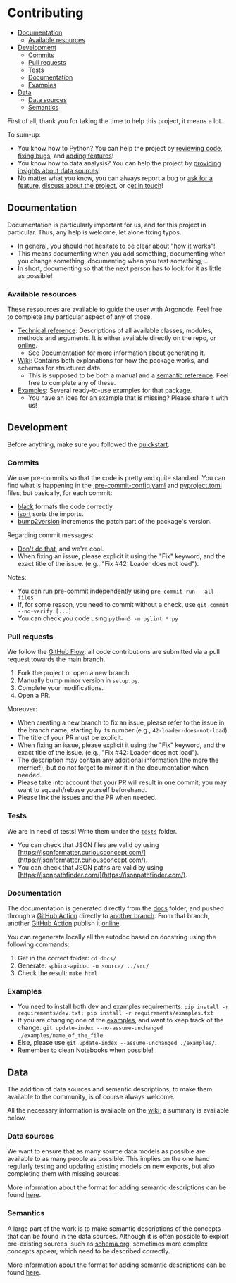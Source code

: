 # Contributing

- [Documentation](#documentation)
  * [Available resources](#available-resources)
- [Development](#development)
  * [Commits](#commits)
  * [Pull requests](#pull-requests)
  * [Tests](#tests)
  * [Documentation](#documentation-1)
  * [Examples](#examples)
- [Data](#data)
  * [Data sources](#data-sources)
  * [Semantics](#semantics)


First of all, thank you for taking the time to help this project, it means a lot.

To sum-up:
* You know how to Python? You can help the project by [reviewing code](https://github.com/hestiaAI/Argonodes/pulls), [fixing bugs](https://github.com/hestiaAI/Argonodes/issues), and [adding features](https://github.com/hestiaAI/Argonodes/issues)!
* You know how to data analysis? You can help the project by [providing insights about data sources](https://github.com/hestiaAI/Argonodes/wiki)!
* No matter what you know, you can always report a bug or [ask for a feature](https://github.com/hestiaAI/Argonodes/issues), [discuss about the project](https://github.com/hestiaAI/Argonodes/discussions), or [get in touch](https://hestia.ai/en/#contact)!

## Documentation

Documentation is particularly important for us, and for this project in particular. Thus, any help is welcome, let alone fixing typos.

- In general, you should not hesitate to be clear about "how it works"!
- This means documenting when you add something, documenting when you change something, documenting when you test something, ...
- In short, documenting so that the next person has to look for it as little as possible!

### Available resources

These ressources are available to guide the user with Argonode. Feel free to complete any particular aspect of any of those.

* [Technical reference](https://github.com/hestiaAI/Argonodes/tree/master/docs): Descriptions of all available classes, modules, methods and arguments. It is either available directly on the repo, or [online](https://hestiaai.github.io/Argonodes/).
  * See [Documentation](#documentation) for more information about generating it.
* [Wiki](https://github.com/hestiaAI/Argonodes/wiki/): Contains both explanations for how the package works, and schemas for structured data.
  * This is supposed to be both a manual and a [semantic reference](#semantics). Feel free to complete any of these.
* [Examples](https://github.com/hestiaAI/Argonodes/tree/master/examples): Several ready-to-use examples for that package.
  * You have an idea for an example that is missing? Please share it with us!

## Development

Before anything, make sure you followed the [quickstart](./README.md#quickstart--i-want-to-work-on-argonodes).

### Commits

We use pre-commits so that the code is pretty and quite standard. You can find what is happening in the [.pre-commit-config.yaml](./.pre-commit-config.yaml) and [pyproject.toml](./pyproject.toml) files, but basically, for each commit:

- [black](https://github.com/psf/black) formats the code correctly.
- [isort](https://pycqa.github.io/isort/) sorts the imports.
- [bump2version](https://github.com/c4urself/bump2version) increments the patch part of the package's version.

Regarding commit messages:
- [Don't do that](https://xkcd.com/1296/), and we're cool.
- When fixing an issue, please explicit it using the "Fix" keyword, and the exact title of the issue. (e.g., "Fix #42: Loader does not load").

Notes:

- You can run pre-commit independently using `pre-commit run --all-files`
- If, for some reason, you need to commit without a check, use `git commit --no-verify [...]`
- You can check you code using `python3 -m pylint *.py`

### Pull requests

We follow the [GitHub Flow](https://docs.github.com/en/get-started/quickstart/github-flow): all code contributions are submitted via a pull request towards the main branch.

1. Fork the project or open a new branch.
2. Manually bump minor version in `setup.py`.
3. Complete your modifications.
4. Open a PR.

Moreover:
- When creating a new branch to fix an issue, please refer to the issue in the branch name, starting by its number (e.g., `42-loader-does-not-load`).
- The title of your PR must be explicit.
- When fixing an issue, please explicit it using the "Fix" keyword, and the exact title of the issue. (e.g., "Fix #42: Loader does not load").
- The description may contain any additional information (the more the merrier!), but do not forget to mirror it in the documentation when needed.
- Please take into account that your PR will result in one commit; you may want to squash/rebase yourself beforehand.
- Please link the issues and the PR when needed.

### Tests

We are in need of tests! Write them under the [`tests`](./tests/) folder.

- You can check that JSON files are valid by using [https://jsonformatter.curiousconcept.com/](https://jsonformatter.curiousconcept.com/).
- You can check that JSON paths are valid by using [https://jsonpathfinder.com/](https://jsonpathfinder.com/).

### Documentation

The documentation is generated directly from the [docs](./docs/) folder, and pushed through a [GitHub Action](https://github.com/hestiaAI/Argonodes/actions/workflows/gh-pages.yml) directly to [another branch](https://github.com/hestiaAI/Argonodes/tree/gh-pages). From that branch, another [GitHub Action](https://github.com/hestiaAI/Argonodes/actions/workflows/pages/pages-build-deployment) publish it [online](https://hestiaai.github.io/Argonodes/).

You can regenerate locally all the autodoc based on docstring using the following commands:

1. Get in the correct folder: `cd docs/`
2. Generate: `sphinx-apidoc -o source/ ../src/`
3. Check the result: `make html`

### Examples

- You need to install both dev and examples requirements: `pip install -r requirements/dev.txt; pip install -r requirements/examples.txt`
- If you are changing one of the [examples](./examples/), and want to keep track of the change: `git update-index --no-assume-unchanged ./examples/name_of_the_file`.
- Else, please use `git update-index --assume-unchanged ./examples/`.
- Remember to clean Notebooks when possible!

## Data

The addition of data sources and semantic descriptions, to make them available to the community, is of course always welcome.

All the necessary information is available on the [wiki](https://github.com/hestiaAI/Argonodes/wiki); a summary is available below.

### Data sources

We want to ensure that as many source data models as possible are available to as many people as possible. This implies on the one hand regularly testing and updating existing models on new exports, but also completing them with missing sources.

More information about the format for adding semantic descriptions can be found [here](https://github.com/hestiaAI/Argonodes/wiki/Template%3AData-source).

### Semantics

A large part of the work is to make semantic descriptions of the concepts that can be found in the data sources. Although it is often possible to exploit pre-existing sources, such as [schema.org](https://schema.org), sometimes more complex concepts appear, which need to be described correctly.

More information about the format for adding semantic descriptions can be found [here](https://github.com/hestiaAI/Argonodes/wiki/Template%3AScheme).
